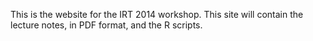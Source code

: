 This is the website for the IRT 2014 workshop. This site will contain the lecture notes, in PDF format, and the R scripts.
